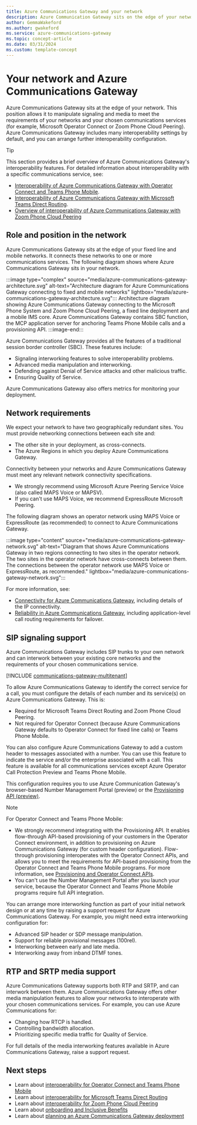 ```yaml
---
title: Azure Communications Gateway and your network
description: Azure Communication Gateway sits on the edge of your network. Its interoperability features allow it to adapt to your requirements.
author: GemmaWakeford 
ms.author: gwakeford
ms.service: azure-communications-gateway
ms.topic: concept-article
ms.date: 03/31/2024
ms.custom: template-concept
---
```


# Your network and Azure Communications Gateway

Azure Communications Gateway sits at the edge of your network. This position allows it to manipulate signaling and media to meet the requirements of your networks and your chosen communications services (for example, Microsoft Operator Connect or Zoom Phone Cloud Peering). Azure Communications Gateway includes many interoperability settings by default, and you can arrange further interoperability configuration.

> [!TIP]
> This section provides a brief overview of Azure Communications Gateway's interoperability features. For detailed information about interoperability with a specific communications service, see:
> - [Interoperability of Azure Communications Gateway with Operator Connect and Teams Phone Mobile](interoperability-operator-connect.md).
> - [Interoperability of Azure Communications Gateway with Microsoft Teams Direct Routing](interoperability-teams-direct-routing.md).
> - [Overview of interoperability of Azure Communications Gateway with Zoom Phone Cloud Peering](interoperability-zoom.md)

## Role and position in the network

Azure Communications Gateway sits at the edge of your fixed line and mobile networks. It connects these networks to one or more communications services. The following diagram shows where Azure Communications Gateway sits in your network.

:::image type="complex" source="media/azure-communications-gateway-architecture.svg" alt-text="Architecture diagram for Azure Communications Gateway connecting to fixed and mobile networks" lightbox="media/azure-communications-gateway-architecture.svg":::
    Architecture diagram showing Azure Communications Gateway connecting to the Microsoft Phone System and Zoom Phone Cloud Peering, a fixed line deployment and a mobile IMS core. Azure Communications Gateway contains SBC function, the MCP application server for anchoring Teams Phone Mobile calls and a provisioning API.
:::image-end:::

Azure Communications Gateway provides all the features of a traditional session border controller (SBC). These features include:

- Signaling interworking features to solve interoperability problems.
- Advanced media manipulation and interworking.
- Defending against Denial of Service attacks and other malicious traffic.
- Ensuring Quality of Service.

Azure Communications Gateway also offers metrics for monitoring your deployment.

## Network requirements

We expect your network to have two geographically redundant sites. You must provide networking connections between each site and:

- The other site in your deployment, as cross-connects.
- The Azure Regions in which you deploy Azure Communications Gateway.

Connectivity between your networks and Azure Communications Gateway must meet any relevant network connectivity specifications.

- We strongly recommend using Microsoft Azure Peering Service Voice (also called MAPS Voice or MAPSV).
- If you can't use MAPS Voice, we recommend ExpressRoute Microsoft Peering.

The following diagram shows an operator network using MAPS Voice or ExpressRoute (as recommended) to connect to Azure Communications Gateway.

:::image type="content" source="media/azure-communications-gateway-network.svg" alt-text="Diagram that shows Azure Communications Gateway in two regions connecting to two sites in the operator network. The two sites in the operator network have cross-connects between them. The connections between the operator network use MAPS Voice or ExpressRoute, as recommended." lightbox="media/azure-communications-gateway-network.svg":::

For more information, see:

- [Connectivity for Azure Communications Gateway](connectivity.md), including details of the IP connectivity.
- [Reliability in Azure Communications Gateway](reliability-communications-gateway.md), including application-level call routing requirements for failover.

## SIP signaling support

Azure Communications Gateway includes SIP trunks to your own network and can interwork between your existing core networks and the requirements of your chosen communications service.

[!INCLUDE [communications-gateway-multitenant](includes/communications-gateway-multitenant.md)]

To allow Azure Communications Gateway to identify the correct service for a call, you must configure the details of each number and its service(s) on Azure Communications Gateway. This is:

- Required for Microsoft Teams Direct Routing and Zoom Phone Cloud Peering.
- Not required for Operator Connect (because Azure Communications Gateway defaults to Operator Connect for fixed line calls) or Teams Phone Mobile.

You can also configure Azure Communications Gateway to add a custom header to messages associated with a number. You can use this feature to indicate the service and/or the enterprise associated with a call. This feature is available for all communications services except Azure Operator Call Protection Preview and Teams Phone Mobile.

This configuration requires you to use Azure Communication Gateway's browser-based Number Management Portal (preview) or the [Provisioning API (preview)](provisioning-platform.md).

> [!NOTE]
> For Operator Connect and Teams Phone Mobile:
> 
> - We strongly recommend integrating with the Provisioning API. It enables flow-through API-based provisioning of your customers in the Operator Connect environment, in addition to provisioning on Azure Communications Gateway (for custom header configuration). Flow-through provisioning interoperates with the Operator Connect APIs, and allows you to meet the requirements for API-based provisioning from the Operator Connect and Teams Phone Mobile programs. For more information, see [Provisioning and Operator Connect APIs](interoperability-operator-connect.md#provisioning-and-operator-connect-apis).
> - You can't use the Number Management Portal after you launch your service, because the Operator Connect and Teams Phone Mobile programs require full API integration.

You can arrange more interworking function as part of your initial network design or at any time by raising a support request for Azure Communications Gateway. For example, you might need extra interworking configuration for:

- Advanced SIP header or SDP message manipulation.
- Support for reliable provisional messages (100rel).
- Interworking between early and late media.
- Interworking away from inband DTMF tones.

## RTP and SRTP media support

Azure Communications Gateway supports both RTP and SRTP, and can interwork between them. Azure Communications Gateway offers other media manipulation features to allow your networks to interoperate with your chosen communications services. For example, you can use Azure Communications for:

- Changing how RTCP is handled.
- Controlling bandwidth allocation.
- Prioritizing specific media traffic for Quality of Service.

For full details of the media interworking features available in Azure Communications Gateway, raise a support request.

## Next steps

- Learn about [interoperability for Operator Connect and Teams Phone Mobile](interoperability-operator-connect.md)
- Learn about [interoperability for Microsoft Teams Direct Routing](interoperability-teams-direct-routing.md)
- Learn about [interoperability for Zoom Phone Cloud Peering](interoperability-zoom.md)
- Learn about [onboarding and Inclusive Benefits](onboarding.md)
- Learn about [planning an Azure Communications Gateway deployment](get-started.md)
